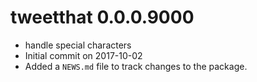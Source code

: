 # tweetthat 0.0.0.9000

* handle special characters
* Initial commit on 2017-10-02
* Added a `NEWS.md` file to track changes to the package.



